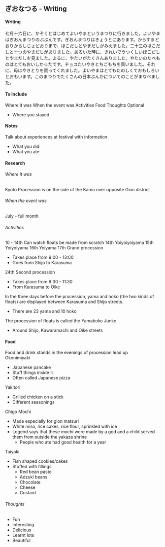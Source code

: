 ## ぎおなつる - Writing

#### Writing
七月十六日に、かぞくとはじめてよいやまというまつりに行きました。よいやまはぎおんまつりのぶぶんです。ぎおんまつりはきょうとにあります。からすまどおりからしじょどおりまで、ほこだしとやまだしがみえました。二十三のほこだしと十つのやまだしがありました。あるいた時に、きれいでうつくしいほこだしとやまだしを見ました。よるに、やたいがたくさんありました。やたいのたべものはとてもおいしかったです。チョコたいやきとちごもちを買いました。それに、母はやきとりを買ってくれました。よいやまはとてもたのしくておもしろいとおもいます。このまつりでたくさんの日本ぶんかについてのことがまなべました。

#### To Include
Where it was
When the event was
Activities
Food
Thoughts
Optional
- Where you stayed

#### Notes
Talk about experiences at festival with information
- What you did
- What you ate

#### Research
###### Where it was
Kyoto
Procession is on the side of the Kamo river opposite Gion district

###### When the event was
July - full month

###### Activities
10 - 14th Can watch floats be made from scratch
14th Yoiyoiyoiyama
15th Yoiyoiyama
16th Yoiyama
17th Grand procession
- Takes place from 9:00 - 13:00
- Goes from Shijo to Karasuma

24th Second procession
- Takes place from 9:30 - 11:30
- From Karasuma to Oike

In the three days before the procession, yama and hoko (the two kinds of floats) are displayed between Karasuma and Shijo streets.
- There are 23 yama and 10 hoko

The procession of floats is called the Yamaboko Junko
- Around Shijo, Kawaramachi and Oike streets

#### Food
Food and drink stands in the evenings of procession lead up  
Okonimiyaki
- Japanese pancake
- Stuff things inside it
- Often called Japanese pizza

Yakitori
- Grilled chicken on a stick
- Different seasonings

Chigo Mochi
- Made especially for gion matsuri
- White miso, rice cakes, rice flour, sprinkled with ice
- Legend says that these mochi were made by a god and a child served them from outside the yakaza shrine
	- People who ate had good health for a year

Taiyaki
- Fish shaped cookies/cakes
- Stuffed with fillings
	- Red bean paste
	- Adzuki beans
	- Chocolate
	- Cheese
	- Custard

###### Thoughts
- Fun
- Interesting
- Delicious
- Learnt lots
- Beautiful
